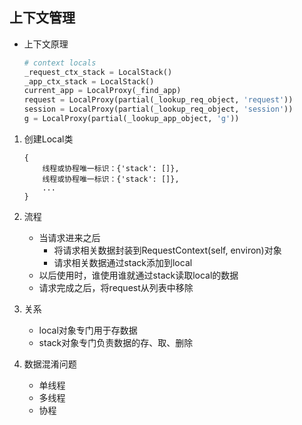 ## 上下文管理
- 上下文原理

	```python
	# context locals
	_request_ctx_stack = LocalStack()
	_app_ctx_stack = LocalStack()
	current_app = LocalProxy(_find_app)
	request = LocalProxy(partial(_lookup_req_object, 'request'))
	session = LocalProxy(partial(_lookup_req_object, 'session'))
	g = LocalProxy(partial(_lookup_app_object, 'g'))
	```


1. 创建Local类

	```
	{
		线程或协程唯一标识：{'stack': []},
		线程或协程唯一标识：{'stack': []},
		...
	}
	```

2. 流程
	- 当请求进来之后
		- 将请求相关数据封装到RequestContext(self, environ)对象
		- 请求相关数据通过stack添加到local
	- 以后使用时，谁使用谁就通过stack读取local的数据
	- 请求完成之后，将request从列表中移除

3. 关系
	- local对象专门用于存数据
	- stack对象专门负责数据的存、取、删除

4. 数据混淆问题
	- 单线程
	- 多线程
	- 协程

